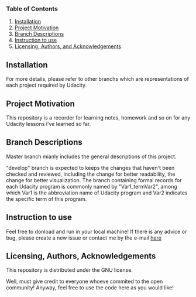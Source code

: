 ### Table of Contents

1. [Installation](#installation)
2. [Project Motivation](#motivation)
3. [Branch Descriptions](#branch)
4. [Instruction to use](#instructions)
5. [Licensing, Authors, and Acknowledgements](#licensing)

## Installation <a name="installation"></a>

For more details, please refer to other branchs which are representations of each project required by Udacity.

## Project Motivation<a name="motivation"></a>

This repository is a recorder for learning notes, homework and so on for any Udacity lessons i've learned so far.

## Branch Descriptions <a name="branch"></a>

Master branch mianly includes the general descriptions of this project.

"develop" branch is expected to keeps the changes that haven't been checked and reviewed, including the change for better readability, the change for better visualization. The branch containing formal records for each Udacity program is commonly named by "Var1_termVar2", among which Var1 is the abbreviation name of Udacity program and Var2 indicates the specific term of this program. 

## Instruction to use<a name="instructions"></a>

Feel free to donload and run in your local machine! If there is any advice or bug, please create a new issue or contact me by the e-mail [here](ziqianghuang@hust.edu.cn) 
## Licensing, Authors, Acknowledgements<a name="licensing"></a>

This repository is distributed under the GNU license.

Well, must give credit to everyone whoeve commited to the open community! Anyway, feel free to use the code here as you would like!

